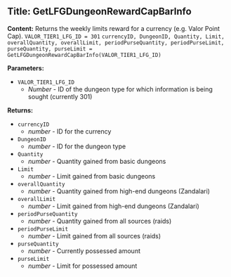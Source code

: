 ## Title: GetLFGDungeonRewardCapBarInfo

**Content:**
Returns the weekly limits reward for a currency (e.g. Valor Point Cap).
`VALOR_TIER1_LFG_ID = 301`
`currencyID, DungeonID, Quantity, Limit, overallQuantity, overallLimit, periodPurseQuantity, periodPurseLimit, purseQuantity, purseLimit = GetLFGDungeonRewardCapBarInfo(VALOR_TIER1_LFG_ID)`

**Parameters:**
- `VALOR_TIER1_LFG_ID`
  - *Number* - ID of the dungeon type for which information is being sought (currently 301)

**Returns:**
- `currencyID`
  - *number* - ID for the currency
- `DungeonID`
  - *number* - ID for the dungeon type
- `Quantity`
  - *number* - Quantity gained from basic dungeons
- `Limit`
  - *number* - Limit gained from basic dungeons
- `overallQuantity`
  - *number* - Quantity gained from high-end dungeons (Zandalari)
- `overallLimit`
  - *number* - Limit gained from high-end dungeons (Zandalari)
- `periodPurseQuantity`
  - *number* - Quantity gained from all sources (raids)
- `periodPurseLimit`
  - *number* - Limit gained from all sources (raids)
- `purseQuantity`
  - *number* - Currently possessed amount
- `purseLimit`
  - *number* - Limit for possessed amount